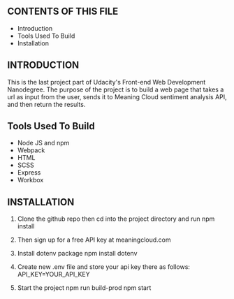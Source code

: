 ## CONTENTS OF THIS FILE

- Introduction
- Tools Used To Build
- Installation

## INTRODUCTION

This is the last project part of Udacity's Front-end Web Development Nanodegree. The purpose of the project is to build a web page that takes a url as input from the user, sends it to Meaning Cloud sentiment analysis API, and then return the results.

## Tools Used To Build

- Node JS and npm
- Webpack
- HTML
- SCSS
- Express
- Workbox

## INSTALLATION

1. Clone the github repo then cd into the project directory and run
   npm install

2. Then sign up for a free API key at meaningcloud.com

3. Install dotenv package
   npm install dotenv

4. Create new .env file and store your api key there as follows:
   API_KEY=YOUR_API_KEY

5. Start the project
   npm run build-prod
   npm start
